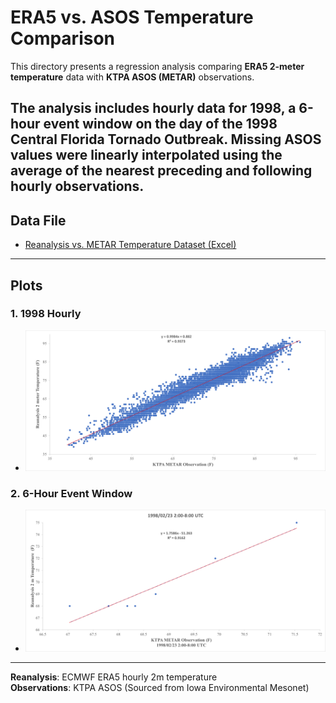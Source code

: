 # ERA5 vs. ASOS Temperature Comparison

This directory presents a regression analysis comparing **ERA5 2-meter temperature** data with **KTPA ASOS (METAR)** observations.

The analysis includes hourly data for 1998, a 6-hour event window on the day of the 1998 Central Florida Tornado Outbreak. Missing ASOS values were linearly interpolated using the average of the nearest preceding and following hourly observations.
---

## Data File

- [Reanalysis vs. METAR Temperature Dataset (Excel)](Reanalysis_2mT_KTPA_1998.xlsx)

---

## Plots

### 1. 1998 Hourly

- ![Hourly Comparison](Picture1.png)

### 2. 6-Hour Event Window

- ![6-Hour Event](Picture2.png)

---

**Reanalysis**: ECMWF ERA5 hourly 2m temperature  
**Observations**: KTPA ASOS (Sourced from Iowa Environmental Mesonet)

